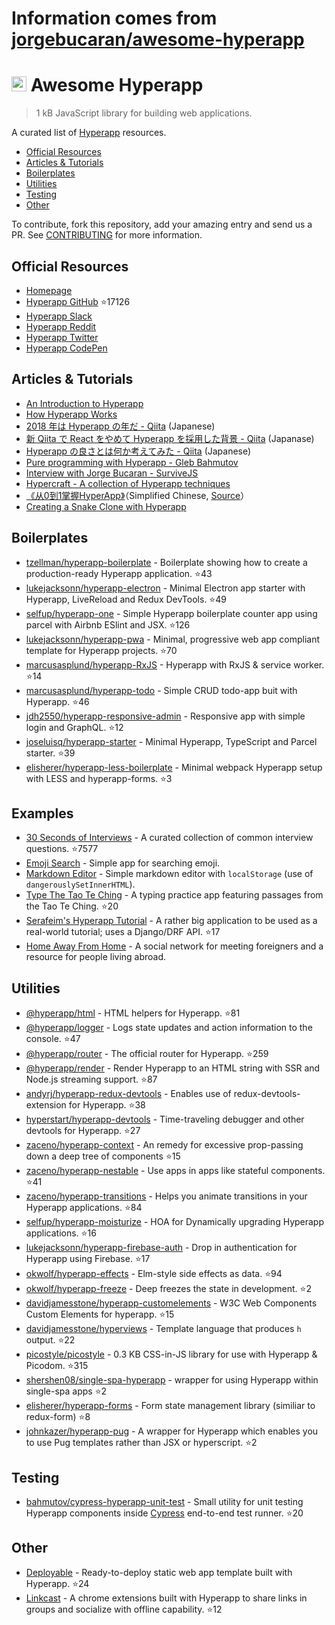 # Information comes from [jorgebucaran/awesome-hyperapp](https://github.com/jorgebucaran/awesome-hyperapp)
# <img height=24 src=https://cdn.rawgit.com/JorgeBucaran/f53d2c00bafcf36e84ffd862f0dc2950/raw/882f20c970ff7d61aa04d44b92fc3530fa758bc0/Hyperapp.svg> Awesome Hyperapp

> 1 kB JavaScript library for building web applications.

A curated list of [Hyperapp](https://github.com/hyperapp/hyperapp) resources.

<!-- TOC -->

* [Official Resources](#official-resources)
* [Articles & Tutorials](#articles--tutorials)
* [Boilerplates](#boilerplates)
* [Utilities](#utilities)
* [Testing](#testing)
* [Other](#other)

<!-- /TOC -->

To contribute, fork this repository, add your amazing entry and send us a PR. See [CONTRIBUTING](/CONTRIBUTING.md) for more information.

## Official Resources

* [Homepage](https://hyperapp.dev/)
* [Hyperapp GitHub](https://github.com/jorgebucaran/hyperapp) :star:17126
* [Hyperapp Slack](https://hyperappjs.herokuapp.com/)
* [Hyperapp Reddit](https://www.reddit.com/r/hyperapp/)
* [Hyperapp Twitter](https://twitter.com/hyperappjs)
* [Hyperapp CodePen](https://codepen.io/hyperapp/)

## Articles & Tutorials

* [An Introduction to Hyperapp](https://www.sitepoint.com/hyperapp-1-kb-javascript-library/)
* [How Hyperapp Works](https://gist.github.com/JorgeBucaran/8dc33b7947f3193eb2ea3d5700e27036)
* [2018 年は Hyperapp の年だ - Qiita](https://qiita.com/JorgeBucaran/items/c48446babe0627e25ee6) (Japanese)
* [新 Qiita で React をやめて Hyperapp を採用した背景 - Qiita](https://qiita.com/yuku_t/items/2839e57a1933507f36b4) (Japanase)
* [Hyperapp の良さとは何か考えてみた - Qiita](https://qiita.com/ababup1192/items/0dd5c70bee5feaf5dea3) (Japanese)
* [Pure programming with Hyperapp - Gleb Bahmutov](https://glebbahmutov.com/blog/pure-programming-with-hyper-app)
* [Interview with Jorge Bucaran - SurviveJS](https://survivejs.com/blog/hyperapp-interview)
* [Hypercraft - A collection of Hyperapp techniques](https://zaceno.github.io/hypercraft/)
* [《从0到1掌握HyperApp》](https://hyperapp.js.cool/)（Simplified Chinese, [Source](https://github.com/willin/hyperapp.js.cool)）
* [Creating a Snake Clone with Hyperapp](https://dev.to/avalander/create-a-snake-clone-with-hyperapp-part-1-2ffn)

## Boilerplates

* [tzellman/hyperapp-boilerplate](https://github.com/tzellman/hyperapp-boilerplate) - Boilerplate showing how to create a production-ready Hyperapp application. :star:43
* [lukejacksonn/hyperapp-electron](https://github.com/lukejacksonn/hyperapp-electron) - Minimal Electron app starter with Hyperapp, LiveReload and Redux DevTools. :star:49
* [selfup/hyperapp-one](https://github.com/selfup/hyperapp-one) - Simple Hyperapp boilerplate counter app using parcel with Airbnb ESlint and JSX. :star:126
* [lukejacksonn/hyperapp-pwa](https://github.com/lukejacksonn/hyperapp-pwa) - Minimal, progressive web app compliant template for Hyperapp projects. :star:70
* [marcusasplund/hyperapp-RxJS](https://github.com/marcusasplund/hyperapp-RxJS) - Hyperapp with RxJS & service worker. :star:14
* [marcusasplund/hyperapp-todo](https://github.com/marcusasplund/hyperapp-todo-simple) - Simple CRUD todo-app buit with Hyperapp. :star:46
* [jdh2550/hyperapp-responsive-admin](https://github.com/jdh2550/hyperapp-responsive-admin) - Responsive app with simple login and GraphQL. :star:12
* [joseluisq/hyperapp-starter](https://github.com/joseluisq/hyperapp-starter) - Minimal Hyperapp, TypeScript and Parcel starter. :star:39
* [elisherer/hyperapp-less-boilerplate](https://github.com/elisherer/hyperapp-less-boilerplate) - Minimal webpack Hyperapp setup with LESS and hyperapp-forms.  :star:3

## Examples

* [30 Seconds of Interviews](https://github.com/fejes713/30-seconds-of-interviews) - A curated collection of common interview questions. :star:7577
* [Emoji Search](https://codepen.io/ismamz/pen/ppGMWM) - Simple app for searching emoji.
* [Markdown Editor](https://codepen.io/ismamz/pen/wpNvmy) - Simple markdown editor with `localStorage` (use of `dangerouslySetInnerHTML`).
* [Type The Tao Te Ching](https://github.com/callum-oakley/type-the-tao-te-ching) - A typing practice app featuring passages from the Tao Te Ching. :star:20
* [Serafeim's Hyperapp Tutorial](https://github.com/spapas/hyperapp-tutorial) - A rather big application to be used as a real-world tutorial;  uses a Django/DRF API. :star:17
* [Home Away From Home](https://homeawayfromhome.online) - A social network for meeting foreigners and a resource for people living abroad.


## Utilities

* [@hyperapp/html](https://github.com/hyperapp/html) - HTML helpers for Hyperapp. :star:81
* [@hyperapp/logger](https://github.com/hyperapp/logger) - Logs state updates and action information to the console. :star:47
* [@hyperapp/router](https://github.com/hyperapp/router) - The official router for Hyperapp. :star:259
* [@hyperapp/render](https://github.com/hyperapp/render) - Render Hyperapp to an HTML string with SSR and Node.js streaming support. :star:87
* [andyrj/hyperapp-redux-devtools](https://github.com/andyrj/hyperapp-redux-devtools) - Enables use of redux-devtools-extension for Hyperapp. :star:38
* [hyperstart/hyperapp-devtools](https://github.com/hyperstart/hyperapp-devtools) - Time-traveling debugger and other devtools for Hyperapp. :star:27
* [zaceno/hyperapp-context](https://github.com/zaceno/hyperapp-context) - An remedy for excessive prop-passing down a deep tree of components :star:15
* [zaceno/hyperapp-nestable](https://github.com/zaceno/hyperapp-nestable) - Use apps in apps like stateful components. :star:41
* [zaceno/hyperapp-transitions](https://github.com/zaceno/hyperapp-transitions) - Helps you animate transitions in your Hyperapp applications. :star:84
* [selfup/hyperapp-moisturize](https://github.com/selfup/hyperapp-moisturize) - HOA for Dynamically upgrading Hyperapp applications. :star:16
* [lukejacksonn/hyperapp-firebase-auth](https://github.com/lukejacksonn/hyperapp-firebase-auth) - Drop in authentication for Hyperapp using Firebase. :star:17
* [okwolf/hyperapp-effects](https://github.com/okwolf/hyperapp-effects) - Elm-style side effects as data. :star:94
* [okwolf/hyperapp-freeze](https://github.com/okwolf/hyperapp-freeze) - Deep freezes the state in development. :star:2
* [davidjamesstone/hyperapp-customelements](https://github.com/davidjamesstone/hyperapp-customelements) - W3C Web Components Custom Elements for hyperapp. :star:15
* [davidjamesstone/hyperviews](https://github.com/davidjamesstone/hyperviews) - Template language that produces `h` output. :star:22
* [picostyle/picostyle](https://github.com/picostyle/picostyle) - 0.3 KB CSS-in-JS library for use with Hyperapp & Picodom. :star:315
* [shershen08/single-spa-hyperapp](https://github.com/shershen08/single-spa-hyperapp) - wrapper for using Hyperapp within single-spa apps :star:2
* [elisherer/hyperapp-forms](https://github.com/elisherer/hyperapp-forms) - Form state management library (similiar to redux-form) :star:8
* [johnkazer/hyperapp-pug](https://github.com/johnkazer/hyperapp-pug) - A wrapper for Hyperapp which enables you to use Pug templates rather than JSX or hyperscript. :star:2

## Testing

* [bahmutov/cypress-hyperapp-unit-test](https://github.com/bahmutov/cypress-hyperapp-unit-test) - Small utility for unit testing Hyperapp components inside [Cypress](https://github.com/cypress-io/cypress) end-to-end test runner. :star:20

## Other

* [Deployable](https://github.com/lukejacksonn/deployable) - Ready-to-deploy static web app template built with Hyperapp. :star:24
* [Linkcast](https://github.com/ajaxtown/linkcast) - A chrome extensions built with Hyperapp to share links in groups and socialize with offline capability. :star:12

